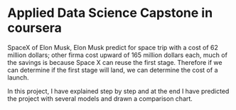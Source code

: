 # Applied Data Science Capstone in coursera
SpaceX of Elon Musk,
Elon Musk predict for space trip  with a cost of 62 million dollars;
other firma cost upward of 165 million dollars each, much of the savings is because Space X can reuse the first stage.
Therefore if we can determine if the first stage will land, we can determine the cost of a launch.

In this project, I have explained step by step and at the end I have predicted the project with several models and drawn a comparison chart.
